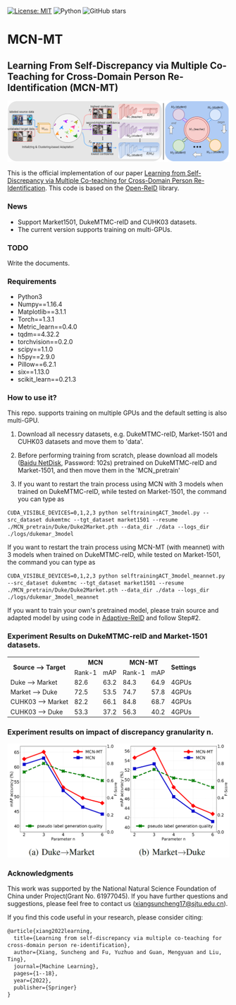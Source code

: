 [![License: MIT](https://img.shields.io/badge/License-MIT-yellow.svg)](https://opensource.org/licenses/MIT)
![Python](https://img.shields.io/badge/python-green.svg)
![GitHub stars](https://img.shields.io/github/stars/JeremyXSC/MCN-MT.svg?style=flat&label=Star)

# MCN-MT

## Learning From Self-Discrepancy via Multiple Co-Teaching for Cross-Domain Person Re-Identification (MCN-MT)

<img src='images/MCN-MT.png'/>

This is the official implementation of our paper [Learning from Self-Discrepancy via Multiple Co-teaching for Cross-Domain Person Re-Identification](http://arxiv.org/abs/2104.02265). This code is based on the [Open-ReID](https://github.com/Cysu/open-reid) library.

### News
- Support Market1501, DukeMTMC-reID and CUHK03 datasets.
- The current version supports training on multi-GPUs.


### TODO
Write the documents.

### Requirements
- Python3
- Numpy==1.16.4
- Matplotlib==3.1.1
- Torch==1.3.1
- Metric_learn==0.4.0
- tqdm==4.32.2
- torchvision==0.2.0
- scipy==1.1.0
- h5py==2.9.0
- Pillow==6.2.1
- six==1.13.0
- scikit_learn==0.21.3

### How to use it?
This repo. supports training on multiple GPUs and the default setting is also multi-GPU.

1. Download all necessry datasets, e.g. DukeMTMC-reID, Market-1501 and CUHK03 datasets and move them to 'data'.  

2. Before performing training from scratch, please download all models ([Baidu NetDisk](https://pan.baidu.com/s/1WcjIyvoW8RI-FrEdsnLVgg), Password: 102s) pretrained on DukeMTMC-reID and Market-1501, and then move them in the 'MCN_pretrain'

3. If you want to restart the train process using MCN with 3 models when trained on DukeMTMC-reID, while tested on Market-1501, the command you can type as
```
CUDA_VISIBLE_DEVICES=0,1,2,3 python selftrainingACT_3model.py --src_dataset dukemtmc --tgt_dataset market1501 --resume ./MCN_pretrain/Duke/Duke2Market.pth --data_dir ./data --logs_dir ./logs/dukemar_3model
```

If you want to restart the train process using MCN-MT (with meannet) with 3 models when trained on DukeMTMC-reID, while tested on Market-1501, the command you can type as
```
CUDA_VISIBLE_DEVICES=0,1,2,3 python selftrainingACT_3model_meannet.py --src_dataset dukemtmc --tgt_dataset market1501 --resume ./MCN_pretrain/Duke/Duke2Market.pth --data_dir ./data --logs_dir ./logs/dukemar_3model_meannet
```

If you want to train your own's pretrained model, please train source and adapted model by using code in [Adaptive-ReID](https://github.com/LcDog/DomainAdaptiveReID) and follow Step#2.

### Experiment Results on DukeMTMC-reID and Market-1501 datasets.
<!-- markdownlint-disable MD033 -->
<table>
    <tr>
        <th rowspan="2">Source --&gt; Target</th>
        <th colspan="2">MCN</th>
        <th colspan="2">MCN-MT</th>
        <th rowspan="2">Settings</th>
    </tr>
    <tr>
        <td>Rank-1</td>
        <td>mAP</td>
        <td>Rank-1</td>
        <td>mAP</td>
    </tr>
    <tr><td>Duke --&gt; Market</td><td>82.6</td><td>63.2</td><td>84.3</td><td>64.9</td><td>4GPUs</td></tr>
    <tr><td>Market --&gt; Duke</td><td>72.5</td><td>53.5</td><td>74.7</td><td>57.8</td><td>4GPUs</td></tr>
    <tr><td>CUHK03 --&gt; Market</td><td>82.2</td><td>66.1</td><td>84.8</td><td>68.7</td><td>4GPUs</td></tr>
    <tr><td>CUHK03 --&gt; Duke</td><td>53.3</td><td>37.2</td><td>56.3</td><td>40.2</td><td>4GPUs</td></tr>
</table>

### Experiment results on impact of discrepancy granularity n.
<img src='images/results.png'/>

### Acknowledgments
This work was supported by the National Natural Science Foundation of China under Project(Grant No. 61977045).
If you have further questions and suggestions, please feel free to contact us (xiangsuncheng17@sjtu.edu.cn).

If you find this code useful in your research, please consider citing:
```
@article{xiang2022learning,
  title={Learning from self-discrepancy via multiple co-teaching for cross-domain person re-identification},
  author={Xiang, Suncheng and Fu, Yuzhuo and Guan, Mengyuan and Liu, Ting},
  journal={Machine Learning},
  pages={1--18},
  year={2022},
  publisher={Springer}
}
```